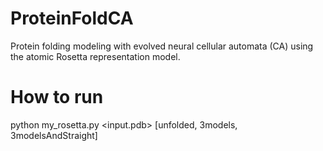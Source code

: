 # ProteinFoldCA

Protein folding modeling with evolved neural cellular automata (CA) using the atomic Rosetta representation model.


# How to run

python my_rosetta.py <input.pdb> [unfolded, 3models, 3modelsAndStraight]

